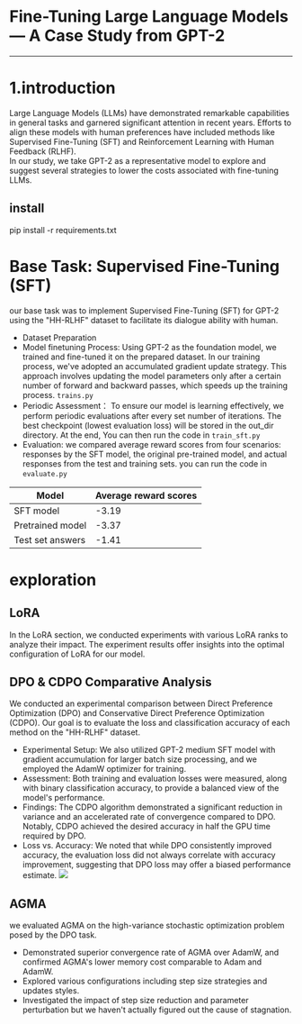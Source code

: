 Fine-Tuning Large Language Models — A Case Study from GPT-2<a name="TOP"></a>
===================

- - - - 
# 1.introduction #
Large Language Models (LLMs) have demonstrated remarkable capabilities in general tasks and garnered significant attention in recent years.  Efforts to align these models with human preferences have included methods like Supervised Fine-Tuning (SFT) and Reinforcement Learning with Human Feedback (RLHF).  
In our study, we take GPT-2 as a representative model to explore and suggest several strategies to lower the costs associated with fine-tuning LLMs.

## install ##
   pip install -r requirements.txt


#  Base Task: Supervised Fine-Tuning (SFT) #
our base task was to implement Supervised Fine-Tuning (SFT) for GPT-2 using the "HH-RLHF" dataset to facilitate its dialogue ability with human.
- Dataset Preparation
- Model finetuning Process: Using GPT-2 as the foundation model, we trained and fine-tuned it on the prepared dataset. In our training process, we've adopted an accumulated gradient update strategy. This approach involves updating the model parameters only after a certain number of forward and backward passes, which speeds up the training process.  `trains.py`
- Periodic Assessment：
To ensure our model is learning effectively, we perform periodic evaluations after every set number of iterations. The best checkpoint (lowest evaluation loss) will be stored in the out_dir directory.
At the end, You can then run the code in `train_sft.py`
- Evaluation: we compared average reward scores from four scenarios: responses by the SFT model, the original pre-trained model, and actual responses from the test and training sets. you can run the code in `evaluate.py`

Model       | Average reward scores
------------- | -------------
SFT model     | -3.19
Pretrained model  | -3.37
Test set answers  | -1.41


# exploration #
## LoRA ##
In the LoRA section, we conducted experiments with various LoRA ranks to analyze their impact. The experiment results offer insights into the optimal configuration of LoRA for our model.

## DPO & CDPO Comparative Analysis ##
We conducted an experimental comparison between Direct Preference Optimization (DPO) and Conservative Direct Preference Optimization (CDPO). Our goal is to evaluate the loss and classification accuracy of each method on the "HH-RLHF" dataset.
- Experimental Setup: We also utilized GPT-2 medium SFT model with gradient accumulation for larger batch size processing, and we employed the AdamW optimizer for training.
- Assessment: Both training and evaluation losses were measured, along with binary classification accuracy, to provide a balanced view of the model's performance.
- Findings: The CDPO algorithm demonstrated a significant reduction in variance and an accelerated rate of convergence compared to DPO. Notably, CDPO achieved the desired accuracy in half the GPU time required by DPO.
- Loss vs. Accuracy: We noted that while DPO consistently improved accuracy, the evaluation loss did not always correlate with accuracy improvement, suggesting that DPO loss may offer a biased performance estimate.
  ![](pic/DPO&CDPO.png)

## AGMA ##
we evaluated AGMA on the high-variance stochastic optimization problem posed by the DPO task.
- Demonstrated superior convergence rate of AGMA over AdamW, and confirmed AGMA's lower memory cost comparable to Adam and AdamW.
- Explored various configurations including step size strategies and updates styles.
- Investigated the impact of step size reduction and parameter perturbation but we haven't actually figured out the cause of stagnation.








